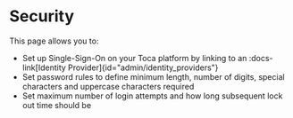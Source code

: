 # Security

This page allows you to:
- Set up Single-Sign-On on your Toca platform by linking to an :docs-link[Identity Provider]{id="admin/identity_providers"}
- Set password rules to define minimum length, number of digits, special characters and uppercase characters required
- Set maximum number of login attempts and how long subsequent lock out time should be
